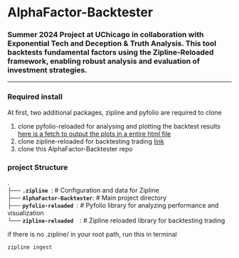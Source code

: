 # AlphaFactor-Backtester
### **Summer 2024 Project at UChicago in collaboration with Exponential Tech and Deception &amp; Truth Analysis. This tool backtests fundamental factors using the Zipline-Reloaded framework, enabling robust analysis and evaluation of investment strategies.**

---

### Required install
At first, two additional packages, zipline and pyfolio are required to clone
1. clone pyfolio-reloaded for analysing and plotting the backtest results [here is a fetch to output the plots in a entire html file ](https://github.com/YuweiUltra/pyfolio-reloaded)
2. clone zipline-reloaded for backtesting trading [link](https://github.com/YuweiUltra/zipline-reloaded)
3. clone this AlphaFactor-Backtester repo

### project Structure
.\
├── **`.zipline `**:                  # Configuration and data for Zipline\
├── **`AlphaFactor-Backtester`**:      # Main project directory\
├── **`pyfolio-reloaded `**:           # Pyfolio library for analyzing performance and visualization\
└── **`zipline-reloaded  `**:          # Zipline reloaded library for backtesting trading 

if there is no .zipline/ in your root path, run this in terminal
```
zipline ingest
```
